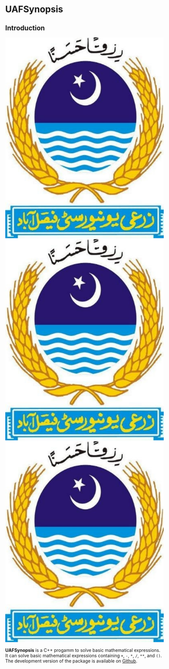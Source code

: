 # UAFSynopsis
## Introduction

![UAF Logo](LogoUAF.png "UAF") ![UAF Logo](LogoUAF.png "UAF")![UAF Logo](LogoUAF.png "UAF")



**UAFSynopsis** is a C++ progamm to solve basic mathematical expressions. It can solve  basic mathematical expressions containing `+`, `-`, `*`, `/`, `**`, and `()`. The development version of the package is available on [Github](https://github.com/MYaseen208/Calculator).
